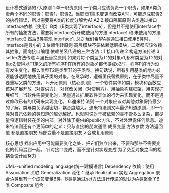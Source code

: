 设计模式遵循的7大原则
1.单一职责原则
  一个类只应该负责一个职责，如果A类负责两个不同的职责：职责1，职责2。当职责1需求变更而改变A时，可能造成职责2的执行错误，所以需要将A类的粒度分解为A1,A2
2.接口隔离原则
  A类通过接口interface依赖（使用）B类（B类实现了interface），但是并不是使用interface中所有的抽象方法，需要将interface拆开成使用的方法interface1 和 未使用的方法interface2 然后B类实现   interface1. 总之我们希望A类通过接口使用B类时，interface是最小的
3.依赖倒转原则
  高层模块不要依赖低层模块，二者都应该依赖其抽象。面向接口编程
  依赖关系传递的三种方法：1 接口传递  2 构造方法传递  3 setter方法传递
4.里氏替换原则
  如果对每个类型为T1的对象o1,都有类型为T2的对象o2,使得以T1定义的所有程序P在所有的对象o1都代换成o2时，程序P的行为没有发生变化，那么类型T2是类型T1的子类型。换句话说，所有引用基类的地方必须能够透明地使用其子类的对象。在继承时，遵循里氏替换原则，在子类中尽量不要重写父类的方法。
5.开闭原则（核心原则）
  一个软件实体如类，模块和函数应该对扩展开放（对提供方），对修改关闭（对使用方）。用抽象构建框架，用实现扩展细节。当软件需要变化时，尽量通过扩展软件实体的行为来实现变化，而不是通过修改已有的代码来实现变化。
6.迪米特法则
  一个对象应该对其他对象保持最少的了解。类与类关系越密切，耦合度越大。迪米特法则又叫最少知道原则，即一个类对自己依赖的类知道的越少越好。也就时说对于被依赖的类不管多么复杂，都尽量将逻辑封装在类的内部。对外除了提供的public方法，不对外泄露任何信息。迪米特法则还有个更简单的定义：只与直接的朋友通信 成员变量 方法参数 方法返回值 都是直接朋友 局部变量不是直接朋友
7.合成复用原则

核心思想
  找出应用中可能需要变化之处，把它们独立出来，不要和那些不需要变化的代码混到一起。
  针对接口变成，而不是针对实现变成
  为了交互对象之间的松耦合设计而努力

UML--unified modeling language(统一建模语言)
Dependency  依赖：使用
Association 关联
Generalization 泛化：继承
Realization 实现
Aggregation 聚合:A类里有一个成员变量B类，B类是通过set方法进行传递的就认为A类聚合了B类
Composite   组合
